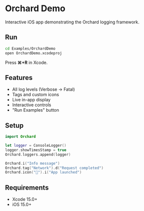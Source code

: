 # Orchard Demo

Interactive iOS app demonstrating the Orchard logging framework.

## Run

```bash
cd Examples/OrchardDemo
open OrchardDemo.xcodeproj
```

Press **⌘+R** in Xcode.

## Features

- All log levels (Verbose → Fatal)
- Tags and custom icons
- Live in-app display
- Interactive controls
- "Run Examples" button

## Setup

```swift
import Orchard

let logger = ConsoleLogger()
logger.showTimesStamp = true
Orchard.loggers.append(logger)

Orchard.i("Info message")
Orchard.tag("Network").d("Request completed")
Orchard.icon("🚀").i("App launched")
```

## Requirements

- Xcode 15.0+
- iOS 15.0+

